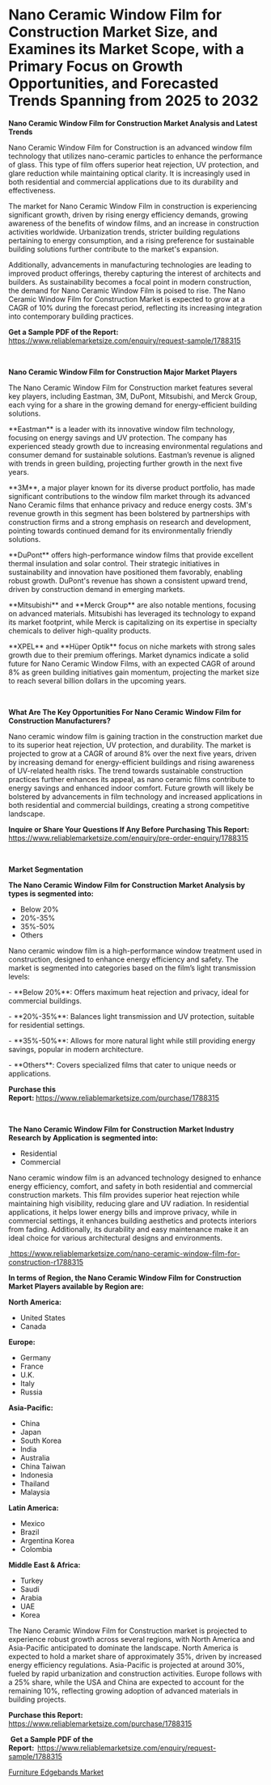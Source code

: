 <p><h1>Nano Ceramic Window Film for Construction Market Size, and Examines its Market Scope, with a Primary Focus on Growth Opportunities, and Forecasted Trends Spanning from 2025 to 2032</h1></p><p><strong>Nano Ceramic Window Film for Construction Market Analysis and Latest Trends</strong></p>
<p><p>Nano Ceramic Window Film for Construction is an advanced window film technology that utilizes nano-ceramic particles to enhance the performance of glass. This type of film offers superior heat rejection, UV protection, and glare reduction while maintaining optical clarity. It is increasingly used in both residential and commercial applications due to its durability and effectiveness.</p><p>The market for Nano Ceramic Window Film in construction is experiencing significant growth, driven by rising energy efficiency demands, growing awareness of the benefits of window films, and an increase in construction activities worldwide. Urbanization trends, stricter building regulations pertaining to energy consumption, and a rising preference for sustainable building solutions further contribute to the market's expansion.</p><p>Additionally, advancements in manufacturing technologies are leading to improved product offerings, thereby capturing the interest of architects and builders. As sustainability becomes a focal point in modern construction, the demand for Nano Ceramic Window Film is poised to rise. The Nano Ceramic Window Film for Construction Market is expected to grow at a CAGR of 10% during the forecast period, reflecting its increasing integration into contemporary building practices.</p></p>
<p><strong>Get a Sample PDF of the Report:&nbsp;</strong> <a href="https://www.reliablemarketsize.com/enquiry/request-sample/1788315?utm_campaign=2281&utm_medium=2&utm_source=Github&utm_content=ia&utm_term=03042025&utm_id=nano-ceramic-window-film-for-construction">https://www.reliablemarketsize.com/enquiry/request-sample/1788315</a></p>
<p>&nbsp;</p>
<p><strong>Nano Ceramic Window Film for Construction Major Market Players</strong></p>
<p><p>The Nano Ceramic Window Film for Construction market features several key players, including Eastman, 3M, DuPont, Mitsubishi, and Merck Group, each vying for a share in the growing demand for energy-efficient building solutions.</p><p>**Eastman** is a leader with its innovative window film technology, focusing on energy savings and UV protection. The company has experienced steady growth due to increasing environmental regulations and consumer demand for sustainable solutions. Eastman’s revenue is aligned with trends in green building, projecting further growth in the next five years.</p><p>**3M**, a major player known for its diverse product portfolio, has made significant contributions to the window film market through its advanced Nano Ceramic films that enhance privacy and reduce energy costs. 3M's revenue growth in this segment has been bolstered by partnerships with construction firms and a strong emphasis on research and development, pointing towards continued demand for its environmentally friendly solutions.</p><p>**DuPont** offers high-performance window films that provide excellent thermal insulation and solar control. Their strategic initiatives in sustainability and innovation have positioned them favorably, enabling robust growth. DuPont's revenue has shown a consistent upward trend, driven by construction demand in emerging markets.</p><p>**Mitsubishi** and **Merck Group** are also notable mentions, focusing on advanced materials. Mitsubishi has leveraged its technology to expand its market footprint, while Merck is capitalizing on its expertise in specialty chemicals to deliver high-quality products.</p><p>**XPEL** and **Hüper Optik** focus on niche markets with strong sales growth due to their premium offerings. Market dynamics indicate a solid future for Nano Ceramic Window Films, with an expected CAGR of around 8% as green building initiatives gain momentum, projecting the market size to reach several billion dollars in the upcoming years.</p></p>
<p>&nbsp;</p>
<p><strong>What Are The Key Opportunities For Nano Ceramic Window Film for Construction Manufacturers?</strong></p>
<p><p>Nano ceramic window film is gaining traction in the construction market due to its superior heat rejection, UV protection, and durability. The market is projected to grow at a CAGR of around 8% over the next five years, driven by increasing demand for energy-efficient buildings and rising awareness of UV-related health risks. The trend towards sustainable construction practices further enhances its appeal, as nano ceramic films contribute to energy savings and enhanced indoor comfort. Future growth will likely be bolstered by advancements in film technology and increased applications in both residential and commercial buildings, creating a strong competitive landscape.</p></p>
<p><strong>Inquire or Share Your Questions If Any Before Purchasing This Report:</strong> <a href="https://www.reliablemarketsize.com/enquiry/pre-order-enquiry/1788315?utm_campaign=2281&utm_medium=2&utm_source=Github&utm_content=ia&utm_term=03042025&utm_id=nano-ceramic-window-film-for-construction">https://www.reliablemarketsize.com/enquiry/pre-order-enquiry/1788315</a></p>
<p>&nbsp;</p>
<p><strong>Market Segmentation</strong></p>
<p><strong>The Nano Ceramic Window Film for Construction Market Analysis by types is segmented into:</strong></p>
<p><ul><li>Below 20%</li><li>20%-35%</li><li>35%-50%</li><li>Others</li></ul></p>
<p><p>Nano ceramic window film is a high-performance window treatment used in construction, designed to enhance energy efficiency and safety. The market is segmented into categories based on the film’s light transmission levels: </p><p>- **Below 20%**: Offers maximum heat rejection and privacy, ideal for commercial buildings.</p><p>- **20%-35%**: Balances light transmission and UV protection, suitable for residential settings.</p><p>- **35%-50%**: Allows for more natural light while still providing energy savings, popular in modern architecture. </p><p>- **Others**: Covers specialized films that cater to unique needs or applications.</p></p>
<p><strong>Purchase this Report:&nbsp;</strong><a href="https://www.reliablemarketsize.com/purchase/1788315?utm_campaign=2281&utm_medium=2&utm_source=Github&utm_content=ia&utm_term=03042025&utm_id=nano-ceramic-window-film-for-construction">https://www.reliablemarketsize.com/purchase/1788315</a></p>
<p>&nbsp;</p>
<p><strong>The Nano Ceramic Window Film for Construction Market Industry Research by Application is segmented into:</strong></p>
<p><ul><li>Residential</li><li>Commercial</li></ul></p>
<p><p>Nano ceramic window film is an advanced technology designed to enhance energy efficiency, comfort, and safety in both residential and commercial construction markets. This film provides superior heat rejection while maintaining high visibility, reducing glare and UV radiation. In residential applications, it helps lower energy bills and improve privacy, while in commercial settings, it enhances building aesthetics and protects interiors from fading. Additionally, its durability and easy maintenance make it an ideal choice for various architectural designs and environments.</p></p>
<p><a href="https://www.reliablemarketsize.com/nano-ceramic-window-film-for-construction-r1788315?utm_campaign=2281&utm_medium=2&utm_source=Github&utm_content=ia&utm_term=03042025&utm_id=nano-ceramic-window-film-for-construction">&nbsp;https://www.reliablemarketsize.com/nano-ceramic-window-film-for-construction-r1788315</a></p>
<p><strong>In terms of Region, the Nano Ceramic Window Film for Construction Market Players available by Region are:</strong></p>
<p>
    <p> <strong> North America: </strong>
        <ul>
            <li>United States</li>
            <li>Canada</li>
        </ul>
        </p> 
    <p> <strong> Europe: </strong>
        <ul>
            <li>Germany</li>
            <li>France</li>
            <li>U.K.</li>
            <li>Italy</li>
            <li>Russia</li>
        </ul>
        </p> 
    <p> <strong> Asia-Pacific: </strong>
        <ul>
            <li>China</li>
            <li>Japan</li>
            <li>South Korea</li>
            <li>India</li>
            <li>Australia</li>
            <li>China Taiwan</li>
            <li>Indonesia</li>
            <li>Thailand</li>
            <li>Malaysia</li>
        </ul>
        </p> 
    <p> <strong> Latin America: </strong>
        <ul>
            <li>Mexico</li>
            <li>Brazil</li>
            <li>Argentina Korea</li>
            <li>Colombia</li>
        </ul>
        </p> 
    <p> <strong> Middle East & Africa: </strong>
        <ul>
            <li>Turkey</li>
            <li>Saudi</li>
            <li>Arabia</li>
            <li>UAE</li>
            <li>Korea</li>
        </ul>
    </p>
    </p>
<p><p>The Nano Ceramic Window Film for Construction market is projected to experience robust growth across several regions, with North America and Asia-Pacific anticipated to dominate the landscape. North America is expected to hold a market share of approximately 35%, driven by increased energy efficiency regulations. Asia-Pacific is projected at around 30%, fueled by rapid urbanization and construction activities. Europe follows with a 25% share, while the USA and China are expected to account for the remaining 10%, reflecting growing adoption of advanced materials in building projects.</p></p>
<p><strong>Purchase this Report: </strong><a href="https://www.reliablemarketsize.com/purchase/1788315?utm_campaign=2281&utm_medium=2&utm_source=Github&utm_content=ia&utm_term=03042025&utm_id=nano-ceramic-window-film-for-construction">https://www.reliablemarketsize.com/purchase/1788315</a></p>
<p>&nbsp;<strong>Get a Sample PDF of the Report:&nbsp;&nbsp;</strong><a href="https://www.reliablemarketsize.com/enquiry/request-sample/1788315?utm_campaign=2281&utm_medium=2&utm_source=Github&utm_content=ia&utm_term=03042025&utm_id=nano-ceramic-window-film-for-construction">https://www.reliablemarketsize.com/enquiry/request-sample/1788315</a></p>
<p><strong></strong></p>
<p><p><a href="https://github.com/gullattedenna/Market-Research-Report-List-1/blob/main/furniture-edgebands-market.md?utm_campaign=2281&utm_medium=2&utm_source=Github&utm_content=ia&utm_term=03042025&utm_id=nano-ceramic-window-film-for-construction">Furniture Edgebands Market</a></p></p>